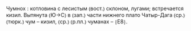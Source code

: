 ---
---

Чумнох
: котловина с лесистым ⦅вост.⦆ склоном, лугами; встречается кизил. Вытянута ⦅Ю→С⦆ в ⦅зап.⦆ части нижнего плато Чатыр-Дага ⦅ср.⦆ ⦅тюрк.⦆ чум – кизил, ⦅ср.⦆ ⦅р.пл.⦆ чуманах – ⦃Е8⦄.
